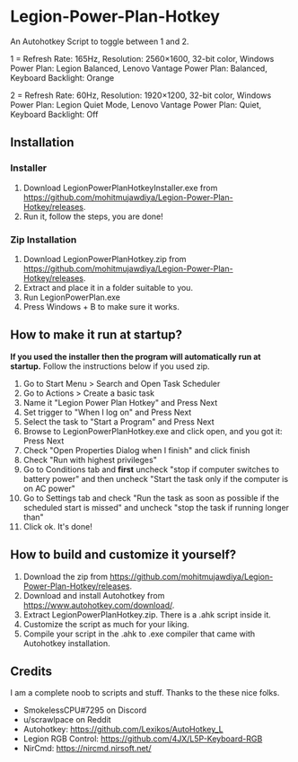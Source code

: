 # Legion-Power-Plan-Hotkey
An Autohotkey Script to toggle between 1 and 2.

1 = Refresh Rate: 165Hz, Resolution: 2560×1600, 32-bit color, Windows Power Plan: Legion Balanced, Lenovo Vantage Power Plan: Balanced, Keyboard Backlight: Orange

2 = Refresh Rate: 60Hz, Resolution: 1920×1200, 32-bit color, Windows Power Plan: Legion Quiet Mode, Lenovo Vantage Power Plan: Quiet, Keyboard Backlight: Off

## Installation

### Installer

1. Download LegionPowerPlanHotkeyInstaller.exe from https://github.com/mohitmujawdiya/Legion-Power-Plan-Hotkey/releases.
2. Run it, follow the steps, you are done!

 
### Zip Installation

1. Download LegionPowerPlanHotkey.zip from https://github.com/mohitmujawdiya/Legion-Power-Plan-Hotkey/releases.
2. Extract and place it in a folder suitable to you.
3. Run LegionPowerPlan.exe
4. Press Windows + B to make sure it works.

## How to make it run at startup?

**If you used the installer then the program will automatically run at startup.** Follow the instructions below if you used zip.

1. Go to Start Menu > Search and Open Task Scheduler
2. Go to Actions > Create a basic task
3. Name it "Legion Power Plan Hotkey" and Press Next
4. Set trigger to "When I log on" and Press Next
5. Select the task to "Start a Program" and Press Next
7. Browse to LegionPowerPlanHotkey.exe and click open, and you got it: Press Next
8. Check "Open Properties Dialog when I finish" and click finish
9. Check "Run with highest privileges"
10. Go to Conditions tab and **first** uncheck "stop if computer switches to battery power" and then uncheck "Start the task only if the computer is on AC power"
11. Go to Settings tab and check "Run the task as soon as possible if the scheduled start is missed" and uncheck "stop the task if running longer than"
12. Click ok. It's done!

## How to build and customize it yourself?

1. Download the zip from https://github.com/mohitmujawdiya/Legion-Power-Plan-Hotkey/releases.
2. Download and install Autohotkey from https://www.autohotkey.com/download/.
3. Extract LegionPowerPlanHotkey.zip. There is a .ahk script inside it.
4. Customize the script as much for your liking.
5. Compile your script in the .ahk to .exe compiler that came with Autohotkey installation.

## Credits

I am a complete noob to scripts and stuff. Thanks to the these nice folks.

- SmokelessCPU#7295 on Discord
- u/scrawlpace on Reddit
- Autohotkey: https://github.com/Lexikos/AutoHotkey_L
- Legion RGB Control: https://github.com/4JX/L5P-Keyboard-RGB
- NirCmd: https://nircmd.nirsoft.net/
